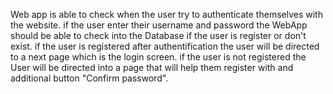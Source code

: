 Web app is able to check when the user try to authenticate themselves with the website.
if the user enter their username and password the WebApp should be able to check into the Database if the user is register or don't exist.
if the user is registered after authentification the user will be directed to a next page which is the login screen.
if the user is not registered the User will be directed into a page that will help them register with and additional button "Confirm password".
